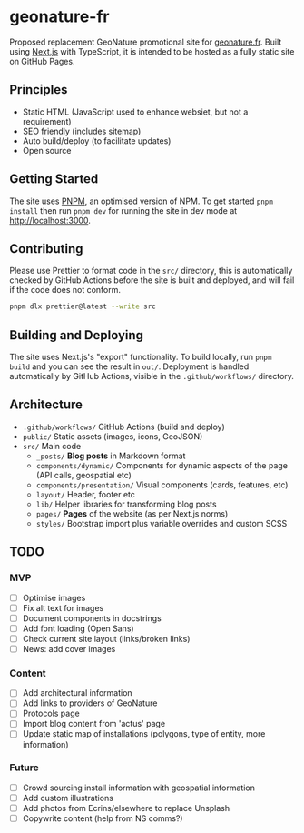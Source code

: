 # geonature-fr

Proposed replacement GeoNature promotional site for [geonature.fr](https://geonature.fr). Built using [Next.js](https://nextjs.org/) with TypeScript, it is intended to be hosted as a fully static site on GitHub Pages.

## Principles

- Static HTML (JavaScript used to enhance websiet, but not a requirement)
- SEO friendly (includes sitemap)
- Auto build/deploy (to facilitate updates)
- Open source

## Getting Started

The site uses [PNPM](https://pnpm.io/), an optimised version of NPM. To get started `pnpm install` then run `pnpm dev` for running the site in dev mode at [http://localhost:3000](http://localhost:3000).

## Contributing

Please use Prettier to format code in the `src/` directory, this is automatically checked by GitHub Actions before the site is built and deployed, and will fail if the code does not conform.

```bash
pnpm dlx prettier@latest --write src
```

## Building and Deploying

The site uses Next.js's "export" functionality. To build locally, run `pnpm build` and you can see the result in `out/`. Deployment is handled automatically by GitHub Actions, visible in the `.github/workflows/` directory.

## Architecture

- `.github/workflows/` GitHub Actions (build and deploy)
- `public/` Static assets (images, icons, GeoJSON)
- `src/` Main code
  - `_posts/` **Blog posts** in Markdown format
  - `components/dynamic/` Components for dynamic aspects of the page (API calls, geospatial etc)
  - `components/presentation/` Visual components (cards, features, etc)
  - `layout/` Header, footer etc
  - `lib/` Helper libraries for transforming blog posts
  - `pages/` **Pages** of the website (as per Next.js norms)
  - `styles/` Bootstrap import plus variable overrides and custom SCSS

## TODO

### MVP

- [ ] Optimise images
- [ ] Fix alt text for images
- [ ] Document components in docstrings
- [ ] Add font loading (Open Sans)
- [ ] Check current site layout (links/broken links)
- [ ] News: add cover images

### Content

- [ ] Add architectural information
- [ ] Add links to providers of GeoNature
- [ ] Protocols page
- [ ] Import blog content from 'actus' page
- [ ] Update static map of installations (polygons, type of entity, more information)

### Future

- [ ] Crowd sourcing install information with geospatial information
- [ ] Add custom illustrations
- [ ] Add photos from Ecrins/elsewhere to replace Unsplash
- [ ] Copywrite content (help from NS comms?)
